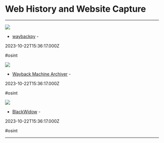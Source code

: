 # Web History and Website Capture

---

![](https://repository-images.githubusercontent.com/260652547/f4f2063c-c382-4b87-abdf-861c99337848)

- [waybackpy](https://github.com/akamhy/waybackpy) - 

2023-10-22T15:36:17.000Z

#osint

![](https://opengraph.githubassets.com/f786b5e058ba224027746bf94b4596957c3abd5dc978c81f53644f7880a780a0/jsvine/waybackpack)

- [Wayback Machine Archiver](https://github.com/jsvine/waybackpack) - 

2023-10-22T15:36:17.000Z

#osint

![](https://rdl.ink/render/http%3A%2F%2Fsoftbytelabs.com%2Fwp%2Fblackwidow)

- [BlackWidow](http://softbytelabs.com/wp/blackwidow) - 

2023-10-22T15:36:17.000Z

#osint

---

